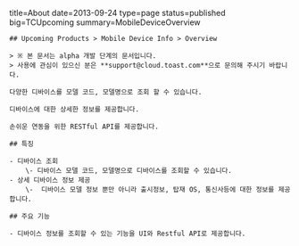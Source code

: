 title=About
date=2013-09-24
type=page
status=published
big=TCUpcoming
summary=MobileDeviceOverview
~~~~~~
## Upcoming Products > Mobile Device Info > Overview 

> ※ 본 문서는 alpha 개발 단계의 문서입니다.
> 사용에 관심이 있으신 분은 **support@cloud.toast.com**으로 문의해 주시기 바랍니다.

다양한 디바이스를 모델 코드, 모델명으로 조회 할 수 있습니다.

디바이스에 대한 상세한 정보를 제공합니다.

손쉬운 연동을 위한 RESTful API를 제공합니다.

## 특징

- 디바이스 조회
	\- 디바이스 모델 코드, 모델명으로 디바이스를 조회할 수 있습니다.
- 상세 디바이스 정보 제공
	\-	디바이스 모델 정보 뿐만 아니라 출시정보, 탑재 OS, 통신사등에 대한 정보를 제공합니다.

## 주요 기능

- 디바이스 정보를 조회할 수 있는 기능을 UI와 Restful API로 제공합니다.